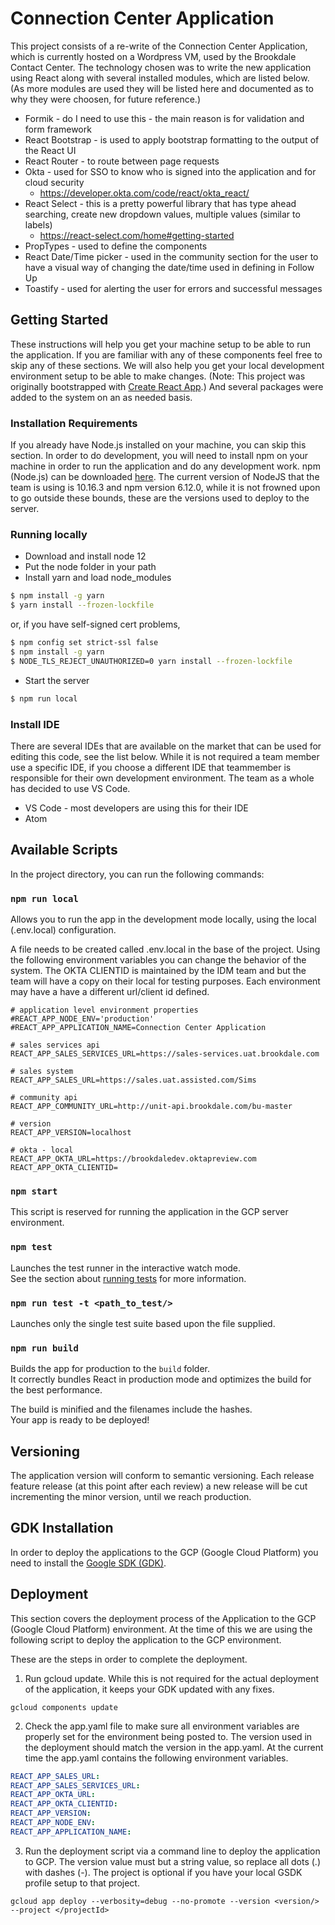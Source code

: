 # Connection Center Application

This project consists of a re-write of the Connection Center Application, which is currently hosted on a Wordpress VM, used by the Brookdale Contact Center.  The technology chosen was to write the new application using React along with several installed modules, which are listed below. (As more modules are used they will be listed here and documented as to why they were choosen, for future reference.)

* Formik - do I need to use this - the main reason is for validation and form framework
* React Bootstrap - is used to apply bootstrap formatting to the output of the React UI
* React Router - to route between page requests
* Okta - used for SSO to know who is signed into the application and for cloud security 
  - https://developer.okta.com/code/react/okta_react/
* React Select - this is a pretty powerful library that has type ahead searching, create new dropdown values, multiple values (similar to labels)
	- https://react-select.com/home#getting-started
* PropTypes - used to define the components
* React Date/Time picker - used in the community section for the user to have a visual way of changing the date/time used in defining in Follow Up
* Toastify - used for alerting the user for errors and successful messages


## Getting Started

These instructions will help you get your machine setup to be able to run the application. If you are familiar with any
of these components feel free to skip any of these sections. We will also help you get your local development
environment setup to be able to make changes. (Note: This project was originally bootstrapped with 
[Create React App](https://github.com/facebook/create-react-app).)  And several packages were added to the system on
an as needed basis.

### Installation Requirements

If you already have Node.js installed on your machine, you can skip this section.  In order to do development, you 
will need to install npm on your machine in order to run the application and do any development work.  npm 
(Node.js) can be downloaded [here](https://nodejs.org/en/download/).  The current version of NodeJS that the team is 
using is 10.16.3 and npm version 6.12.0, while it is not frowned upon to go outside these bounds, these are the 
versions used to deploy to the server.

### Running locally

* Download and install node 12
* Put the node folder in your path 
* Install yarn and load node_modules

```bash
$ npm install -g yarn
$ yarn install --frozen-lockfile
```

or, if you have self-signed cert problems,

```bash
$ npm config set strict-ssl false
$ npm install -g yarn
$ NODE_TLS_REJECT_UNAUTHORIZED=0 yarn install --frozen-lockfile
```

* Start the server

```bash
$ npm run local
```

### Install IDE

There are several IDEs that are available on the market that can be used for editing this code, see the list below.  While it is not required a team member use a specific IDE, if you choose a different IDE that teammember is responsible for their own development environment.  The team as a whole has decided to use VS Code.

* VS Code - most developers are using this for their IDE
* Atom

## Available Scripts

In the project directory, you can run the following commands:

### `npm run local`

Allows you to run the app in the development mode locally, using the local (.env.local) configuration.

A file needs to be created called .env.local in the base of the project.  Using the following environment variables you can change the behavior of the system.  The OKTA CLIENTID is maintained by the IDM team and but the team will have a copy on their local for testing purposes.  Each environment may have a have a different url/client id defined.

````
# application level environment properties
#REACT_APP_NODE_ENV='production'
#REACT_APP_APPLICATION_NAME=Connection Center Application

# sales services api
REACT_APP_SALES_SERVICES_URL=https://sales-services.uat.brookdale.com

# sales system
REACT_APP_SALES_URL=https://sales.uat.assisted.com/Sims

# community api
REACT_APP_COMMUNITY_URL=http://unit-api.brookdale.com/bu-master

# version
REACT_APP_VERSION=localhost

# okta - local
REACT_APP_OKTA_URL=https://brookdaledev.oktapreview.com
REACT_APP_OKTA_CLIENTID=
````

### `npm start`

This script is reserved for running the application in the GCP server environment.

### `npm test`

Launches the test runner in the interactive watch mode.<br>
See the section about [running tests](https://facebook.github.io/create-react-app/docs/running-tests) for more information.

### `npm run test -t <path_to_test/>`

Launches only the single test suite based upon the file supplied.

### `npm run build`

Builds the app for production to the `build` folder.<br>
It correctly bundles React in production mode and optimizes the build for the best performance.

The build is minified and the filenames include the hashes.<br>
Your app is ready to be deployed!

## Versioning

The application version will conform to semantic versioning.  Each release feature release (at this point after each review) a new release will be cut incrementing the
minor version, until we reach production.

## GDK Installation

In order to deploy the applications to the GCP (Google Cloud Platform) you need to install the [Google SDK (GDK)](https://cloud.google.com/sdk/).

## Deployment

This section covers the deployment process of the Application to the GCP (Google Cloud Platform) environment.  At the time of this we are using the following script to deploy the application to the GCP environment.  

These are the steps in order to complete the deployment.

1. Run gcloud update.  While this is not required for the actual deployment of the application, it keeps your GDK updated with any fixes.
```
gcloud components update
```
2. Check the app.yaml file to make sure all environment variables are properly set for the environment being posted to.  The version used in the deployment should match the version in the app.yaml.  At the current time the app.yaml contains the following environment variables.
```yaml
REACT_APP_SALES_URL:
REACT_APP_SALES_SERVICES_URL:
REACT_APP_OKTA_URL:
REACT_APP_OKTA_CLIENTID:
REACT_APP_VERSION:
REACT_APP_NODE_ENV:
REACT_APP_APPLICATION_NAME:
```
3. Run the deployment script via a command line to deploy the application to GCP.  The version value must but a string value, so replace all dots (.) with dashes (-). The project is optional if you have your local GSDK profile setup to that project.
```
gcloud app deploy --verbosity=debug --no-promote --version <version/> --project </projectId>
```
